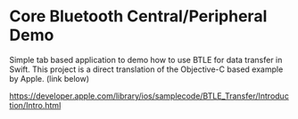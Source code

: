 Core Bluetooth Central/Peripheral Demo
======================================

Simple tab based application to demo how to use BTLE for data transfer in Swift. This project is a direct translation of the Objective-C based example by Apple. (link below)

https://developer.apple.com/library/ios/samplecode/BTLE_Transfer/Introduction/Intro.html